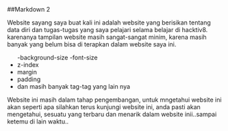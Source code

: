 <html>
<head>
	<title>
	</title>
</head>
<body>
	##Markdown 2
	<p> Website sayang saya buat kali ini adalah website yang berisikan tentang data diri dan tugas-tugas yang saya pelajari selama belajar di hacktiv8. karenanya tampilan website masih sangat-sangat minim, karena masih banyak yang belum bisa di terapkan dalam website saya ini.</p>
	<ul>
		-background-size
		-font-size
		<li>z-index</li>
		<li>margin </li>
		<li>padding</li>
		<li>dan masih banyak tag-tag yang lain nya</li>
	</ul>
	<p>Website ini masih dalam tahap pengembangan, untuk mngetahui website ini akan seperti apa silahkan terus kunjungi website ini, anda pasti akan mengetahui, sesuatu yang terbaru dan menarik dalam website inii..sampai ketemu di lain waktu..</p>
</body>
</html>
